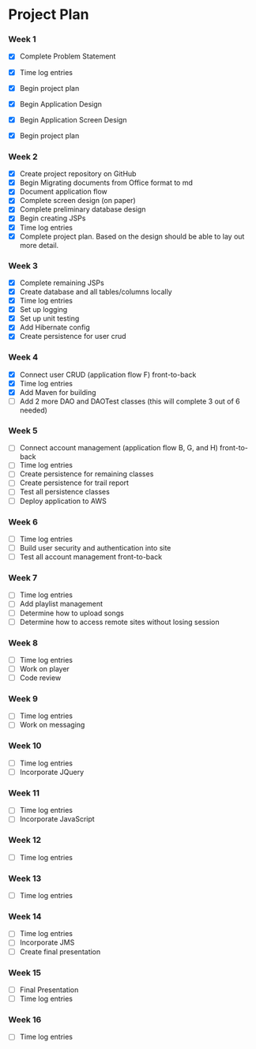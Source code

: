 # Project Plan

### Week 1
- [X] Complete Problem Statement
- [X] Time log entries
- [X] Begin project plan
- [X] Begin Application Design
- [X] Begin Application Screen Design
- [X] Begin project plan


### Week 2
- [X] Create project repository on GitHub
- [X] Begin Migrating documents from Office format to md
- [X] Document application flow
- [X] Complete screen design (on paper)
- [X] Complete preliminary database design
- [X] Begin creating JSPs
- [X] Time log entries
- [X] Complete project plan. Based on the design should be able to lay out more detail.

### Week 3 
- [X] Complete remaining JSPs
- [X] Create database and all tables/columns locally
- [X] Time log entries
- [X] Set up logging
- [X] Set up unit testing
- [X] Add Hibernate config
- [X] Create persistence for user crud

### Week 4
- [X] Connect user CRUD (application flow F) front-to-back
- [X] Time log entries
- [X] Add Maven for building
- [ ] Add 2 more DAO and DAOTest classes (this will complete 3 out of 6 needed)

### Week 5

- [ ] Connect account management (application flow B, G, and H) front-to-back
- [ ] Time log entries
- [ ] Create persistence for remaining classes
- [ ] Create persistence for trail report
- [ ] Test all persistence classes
- [ ] Deploy application to AWS

### Week 6
- [ ] Time log entries
- [ ] Build user security and authentication into site
- [ ] Test all account management front-to-back

### Week 7
- [ ] Time log entries
- [ ] Add playlist management
- [ ] Determine how to upload songs
- [ ] Determine how to access remote sites without losing session

### Week 8
- [ ] Time log entries
- [ ] Work on player
- [ ] Code review

### Week 9
- [ ] Time log entries
- [ ] Work on messaging

### Week 10
- [ ] Time log entries
- [ ] Incorporate JQuery

### Week 11
- [ ] Time log entries
- [ ] Incorporate JavaScript

### Week 12
- [ ] Time log entries

### Week 13
- [ ] Time log entries

### Week 14
- [ ] Time log entries
- [ ] Incorporate JMS
- [ ] Create final presentation

### Week 15
- [ ] Final Presentation
- [ ] Time log entries

### Week 16
- [ ] Time log entries







